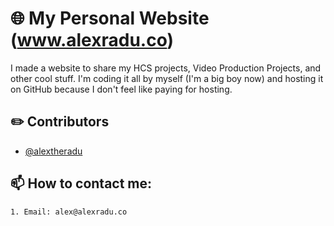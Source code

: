 
# 🌐 My Personal Website (www.alexradu.co)

I made a website to share my HCS projects, Video Production Projects, and other cool stuff. I'm coding it all by myself (I'm a big boy now) and hosting it on GitHub because I don't feel like paying for hosting. 

## ✏️ Contributors
- [@alextheradu](https://www.github.com/alextheradu)


## 📫 How to contact me:
    1. Email: alex@alexradu.co
